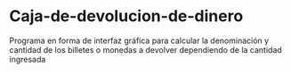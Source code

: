 # Caja-de-devolucion-de-dinero
Programa en forma de interfaz gráfica para calcular la denominación y cantidad de los billetes o monedas a devolver dependiendo de la cantidad ingresada
